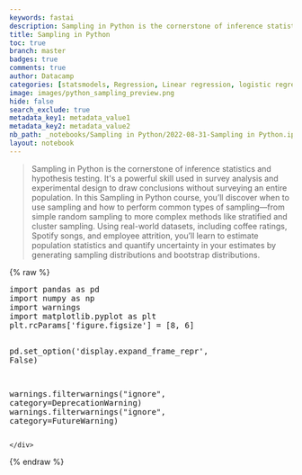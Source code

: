 ```yaml
---
keywords: fastai
description: Sampling in Python is the cornerstone of inference statistics and hypothesis testing. It's a powerful skill used in survey analysis and experimental design to draw conclusions without surveying an entire population. Updating ...
title: Sampling in Python
toc: true
branch: master
badges: true
comments: true
author: Datacamp
categories: [statsmodels, Regression, Linear regression, logistic regression, Visualizations]
image: images/python_sampling_preview.png
hide: false
search_exclude: true
metadata_key1: metadata_value1
metadata_key2: metadata_value2
nb_path: _notebooks/Sampling in Python/2022-08-31-Sampling in Python.ipynb
layout: notebook
---
```


<!--
#################################################
### THIS FILE WAS AUTOGENERATED! DO NOT EDIT! ###
#################################################
# file to edit: _notebooks/Sampling in Python/2022-08-31-Sampling in Python.ipynb
-->

<div class="container" id="notebook-container">
        
<div class="cell border-box-sizing text_cell rendered"><div class="inner_cell">
<div class="text_cell_render border-box-sizing rendered_html">
<blockquote><p>Sampling in Python is the cornerstone of inference statistics and hypothesis testing. It's a powerful skill used in survey analysis and experimental design to draw conclusions without surveying an entire population. In this Sampling in Python course, you’ll discover when to use sampling and how to perform common types of sampling—from simple random sampling to more complex methods like stratified and cluster sampling. Using real-world datasets, including coffee ratings, Spotify songs, and employee attrition, you’ll learn to estimate population statistics and quantify uncertainty in your estimates by generating sampling distributions and bootstrap distributions.</p>
</blockquote>

</div>
</div>
</div>
    {% raw %}
    
<div class="cell border-box-sizing code_cell rendered">
<div class="input">

<div class="inner_cell">
    <div class="input_area">
<div class=" highlight hl-ipython3"><pre><span></span><span class="kn">import</span> <span class="nn">pandas</span> <span class="k">as</span> <span class="nn">pd</span>
<span class="kn">import</span> <span class="nn">numpy</span> <span class="k">as</span> <span class="nn">np</span>
<span class="kn">import</span> <span class="nn">warnings</span>
<span class="kn">import</span> <span class="nn">matplotlib.pyplot</span> <span class="k">as</span> <span class="nn">plt</span>
<span class="n">plt</span><span class="o">.</span><span class="n">rcParams</span><span class="p">[</span><span class="s1">&#39;figure.figsize&#39;</span><span class="p">]</span> <span class="o">=</span> <span class="p">[</span><span class="mi">8</span><span class="p">,</span> <span class="mi">6</span><span class="p">]</span>

<span class="n">pd</span><span class="o">.</span><span class="n">set_option</span><span class="p">(</span><span class="s1">&#39;display.expand_frame_repr&#39;</span><span class="p">,</span> <span class="kc">False</span><span class="p">)</span>

<span class="n">warnings</span><span class="o">.</span><span class="n">filterwarnings</span><span class="p">(</span><span class="s2">&quot;ignore&quot;</span><span class="p">,</span> <span class="n">category</span><span class="o">=</span><span class="ne">DeprecationWarning</span><span class="p">)</span>
<span class="n">warnings</span><span class="o">.</span><span class="n">filterwarnings</span><span class="p">(</span><span class="s2">&quot;ignore&quot;</span><span class="p">,</span> <span class="n">category</span><span class="o">=</span><span class="ne">FutureWarning</span><span class="p">)</span>
</pre></div>

    </div>
</div>
</div>

</div>
    {% endraw %}

</div>
 

